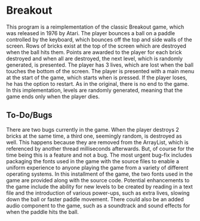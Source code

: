 Breakout
========

This program is a reimplementation of the classic Breakout game, which was released in 1976 by Atari. The player bounces a ball on a paddle controlled by the keyboard, which bounces off the top and side walls of the screen. Rows of bricks exist at the top of the screen which are destroyed when the ball hits them. Points are awarded to the player for each brick destroyed and when all are destroyed, the next level, which is randomly generated, is presented. The player has 3 lives, which are lost when the ball touches the bottom of the screen. The player is presented with a main menu at the start of the game, which starts when <SPACE> is pressed. If the player loses, he has the option to restart. As in the original, there is no end to the game. In this implementation, levels are randomly generated, meaning that the game ends only when the player dies.To-Do/Bugs
---

There are two bugs currently in the game. When the player destroys 2 bricks at the same time, a third one, seemingly random, is destroyed as well. This happens because they are removed from the ArrayList, which is referenced by another thread milliseconds afterwards. But, of course for the time being this is a feature and not a bug. The most urgent bug-fix includes packaging the fonts used in the game with the source files to enable a uniform experience to anyone playing the game from a variety of different operating systems. In this installment of the game, the two fonts used in the game are provided along with the source code.Potential enhancements to the game include the ability for new levels to be created by reading in a text file and the introduction of various power-ups, such as extra lives, slowing down the ball or faster paddle movement. There could also be an added audio component to the game, such as a soundtrack and sound effects for when the paddle hits the ball.